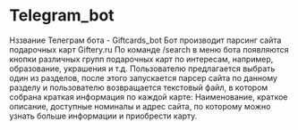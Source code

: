 # Telegram_bot
Нззвание Телеграм бота - Giftcards_bot
Бот производит парсинг сайта подарочных карт Giftery.ru
По команде /search в меню бота появляются кнопки различных групп подарочных карт по интересам, например, образование, украшения и т.д. Пользователю предлагается выбрать один из разделов, после этого запускается парсер сайта по данному разделу и пользователю возвращается текстовый файл, в котором собрана краткая информация по каждой карте: Наименование, краткое описание, доступные номиналы и адрес сайта, по которому можно узнать больше информации и приобрести карту. 
